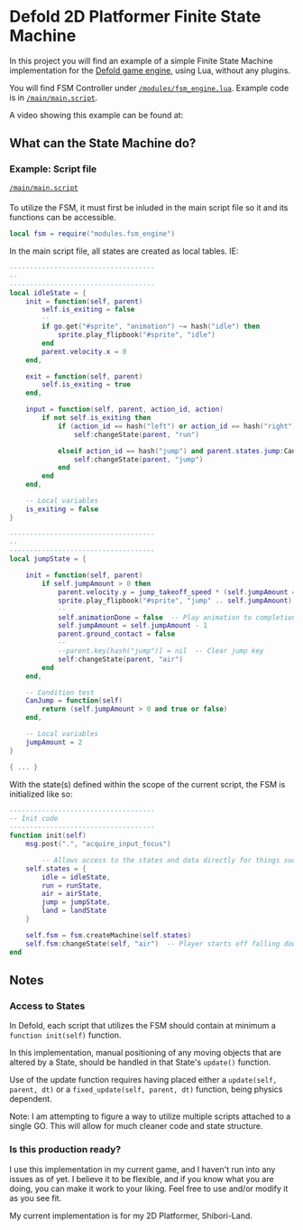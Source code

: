 # Defold 2D Platformer Finite State Machine

In this project you will find an example of a simple Finite State Machine implementation for the <a href="https://www.defold.com">Defold game engine</a>, using Lua, without any plugins.

You will find FSM Controller under <a href="modules/fsm_engine.lua">`/modules/fsm_engine.lua`</a>. Example code is in <a href="main/main.script">`/main/main.script`</a>.

A video showing this example can be found at: 


## What can the State Machine do?

### Example: Script file
<a href="main/main.script">`/main/main.script`</a>
####
To utilize the FSM, it must first be inluded in the main script file so it and its functions can be accessible.
```lua
local fsm = require("modules.fsm_engine")
```

In the main script file, all states are created as local tables. IE: 

```lua
------------------------------------
--
------------------------------------
local idleState = {
	init = function(self, parent)
		self.is_exiting = false
		--
		if go.get("#sprite", "animation") ~= hash("idle") then
			sprite.play_flipbook("#sprite", "idle")
		end
		parent.velocity.x = 0
	end,

	exit = function(self, parent)
		self.is_exiting = true
	end,

	input = function(self, parent, action_id, action)
		if not self.is_exiting then
			if (action_id == hash("left") or action_id == hash("right")) and (action.value and action.value > 0) then
				self:changeState(parent, "run")

			elseif action_id == hash("jump") and parent.states.jump:CanJump() then
				self:changeState(parent, "jump")
			end
		end		
	end,

	-- Local variables
	is_exiting = false
}

------------------------------------
--
------------------------------------
local jumpState = {

	init = function(self, parent)
		if self.jumpAmount > 0 then
			parent.velocity.y = jump_takeoff_speed * (self.jumpAmount == 2 and 1 or 0.75)
			sprite.play_flipbook("#sprite", "jump" .. self.jumpAmount)
			--
			self.animationDone = false  -- Play animation to completion
			self.jumpAmount = self.jumpAmount - 1
			parent.ground_contact = false
			--
			--parent.key[hash("jump")] = nil  -- Clear jump key
			self:changeState(parent, "air")
		end
	end,

	-- Condition test
	CanJump = function(self)
		return (self.jumpAmount > 0 and true or false)
	end,

	-- Local variables
	jumpAmount = 2
}

{ ... }

```
With the state(s) defined within the scope of the current script, the FSM is initialized like so:

```lua
------------------------------------
-- Init code 
------------------------------------
function init(self)
	msg.post(".", "acquire_input_focus")

        -- Allows access to the states and data directly for things such as condition checks.
	self.states = {
		idle = idleState,
		run = runState,
		air = airState,
		jump = jumpState,
		land = landState
	}

	self.fsm = fsm.createMachine(self.states)
	self.fsm:changeState(self, "air")  -- Player starts off falling down
end
```

## Notes

### Access to States

In Defold, each script that utilizes the FSM should contain at minimum a `function init(self)` function. 

In this implementation, manual positioning of any moving objects that are altered by a State, should be handled in that State's `update()` function.

Use of the update function requires having placed either a `update(self, parent, dt)` or a `fixed_update(self, parent, dt)` function, being physics dependent.

Note: I am attempting to figure a way to utilize multiple scripts attached to a single GO. This will allow for much cleaner code and state structure.


### Is this production ready?

I use this implementation in my current game, and I haven't run into any issues as of yet. I believe it to be flexible, and if you know what you are doing, 
you can make it work to your liking. Feel free to use and/or modify it as you see fit. 

My current implementation is for my 2D Platformer, Shibori-Land.

